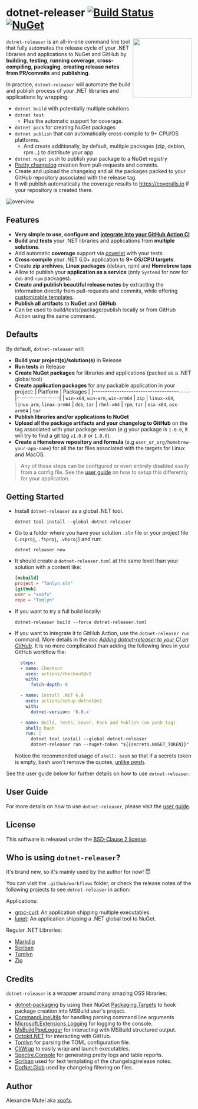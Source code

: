 # dotnet-releaser [![Build Status](https://github.com/xoofx/dotnet-releaser/workflows/ci/badge.svg?branch=main)](https://github.com/xoofx/dotnet-releaser/actions) [![NuGet](https://img.shields.io/nuget/v/dotnet-releaser.svg)](https://www.nuget.org/packages/dotnet-releaser/)

<img align="right" width="160px" height="160px" src="https://raw.githubusercontent.com/xoofx/dotnet-releaser/main/img/dotnet-releaser.png">

`dotnet-releaser` is an all-in-one command line tool that fully automates the release cycle of your .NET libraries and applications to NuGet and GitHub by **building**, **testing**, **running coverage**, **cross-compiling**, **packaging**, **creating release notes from PR/commits** and **publishing**.

In practice, `dotnet-releaser` will automate the build and publish process of your .NET libraries and applications by wrapping:

- `dotnet build` with potentially multiple solutions
- `dotnet test`
  - Plus the automatic support for coverage.
- `dotnet pack` for creating NuGet packages
- `dotnet publish` that can automatically cross-compile to 9+ CPU/OS platforms.
  - And create additionally, by default, multiple packages (zip, debian, rpm...) to distribute your app
- `dotnet nuget push` to publish your package to a NuGet registry
- [Pretty changelog](https://github.com/xoofx/dotnet-releaser/blob/main/doc/changelog_user_guide.md#11-overview) creation from pull-requests and commits.
- Create and upload the changelog and all the packages packed to your GitHub repository associated with the release tag.
- It will publish automatically the coverage results to https://coveralls.io if your repository is created there.
  
![overview](https://raw.githubusercontent.com/xoofx/dotnet-releaser/main/doc/overview.drawio.svg)

## Features

- **Very simple to use, configure and [integrate into your GitHub Action CI](https://github.com/xoofx/dotnet-releaser/tree/main/doc#12-adding-dotnet-releaser-to-your-ci-on-github)**
- **Build** and **tests** your .NET libraries and applications from **multiple solutions**.
- Add automatic **coverage** support via [coverlet](https://github.com/coverlet-coverage/coverlet) with your tests.
- **Cross-compile** your .NET 6.0+ application to **9+ OS/CPU targets**.
- Create **zip archives**, **Linux packages** (debian, rpm) and **Homebrew taps**
- Allow to publish your **application as a service** (only `Systemd` for now for `deb` and `rpm` packages).
- **Create and publish beautiful release notes** by extracting the information directly from pull-requests and commits, while offering [customizable templates](https://github.com/xoofx/dotnet-releaser/blob/main/doc/changelog_user_guide.md).
- **Publish all artifacts** to **NuGet** and **GitHub**
- Can be used to build/tests/package/publish locally or from GitHub Action using the same command.

## Defaults

By default, `dotnet-releaser` will:

- **Build your project(s)/solution(s)** in Release 
- **Run tests** in Release
- **Create NuGet packages** for libraries and applications (packed as a .NET global tool)
- **Create application packages** for any packable application in your project:
  | Platform                                | Packages         |
  |-----------------------------------------|------------------|
  | `win-x64`, `win-arm`, `win-arm64`       | `zip`
  | `linux-x64`, `linux-arm`, `linux-arm64` | `deb`, `tar`
  | `rhel-x64`                              | `rpm`, `tar`
  | `osx-x64`, `osx-arm64`                  | `tar`
- **Publish libraries and/or applications to NuGet**
- **Upload all the package artifacts and your changelog to GitHub** on the tag associated with your package version (e.g your package is `1.0.0`, it will try to find a git tag `v1.0.0` or `1.0.0`).
- **Create a Homebrew repository and formula**  (e.g `user_or_org/homebrew-your-app-name`) for all the tar files associated with the targets for Linux and MacOS.

> Any of these steps can be configured or even entirely disabled easily from a config file.
> See the [user guide](https://github.com/xoofx/dotnet-releaser/blob/main/doc/readme.md) on how to setup this differently for your application.
## Getting Started

- Install `dotnet-releaser` as a global .NET tool.
  ```
  dotnet tool install --global dotnet-releaser
  ```
- Go to a folder where you have your solution `.sln` file or your project file (`.csproj`, `.fsproj`, `.vbproj`) and run:
  ```
  dotnet releaser new
  ```
- It should create a `dotnet-releaser.toml` at the same level than your solution with a content like:
  ```toml
  [msbuild]
  project = "Tonlyn.sln"
  [github]
  user = "xoofx"
  repo = "Tomlyn"
  ```
- If you want to try a full build locally:
  ```
  dotnet-releaser build --force dotnet-releaser.toml
  ```
- If you want to integrate it to GitHub Action, use the `dotnet-releaser run` command. More details in the doc _[Adding dotnet-releaser to your CI on GitHub](https://github.com/xoofx/dotnet-releaser/tree/main/doc#12-adding-dotnet-releaser-to-your-ci-on-github)_. It is no more complicated than adding the following lines in your GitHub workflow file:
  ```yaml
    steps:
    - name: Checkout
      uses: actions/checkout@v2
      with:
        fetch-depth: 0

    - name: Install .NET 6.0
      uses: actions/setup-dotnet@v1
      with:
        dotnet-version: '6.0.x'

    - name: Build, Tests, Cover, Pack and Publish (on push tag)
      shell: bash
      run: |
        dotnet tool install --global dotnet-releaser
        dotnet-releaser run --nuget-token "${{secrets.NUGET_TOKEN}}" --github-token "${{secrets.GITHUB_TOKEN}}" src/dotnet-releaser.toml
  ```
  Notice the recommended usage of `shell: bash` so that if a secrets token is empty, bash won't remove the quotes, [unlike pwsh](https://github.com/PowerShell/PowerShell/issues/1995).

See the user guide below for further details on how to use `dotnet-releaser`.

## User Guide

For more details on how to use `dotnet-releaser`, please visit the [user guide](https://github.com/xoofx/dotnet-releaser/blob/main/doc/readme.md).
## License

This software is released under the [BSD-Clause 2 license](https://opensource.org/licenses/BSD-2-Clause). 

## Who is using `dotnet-releaser`?

It's brand new, so it's mainly used by the author for now! :innocent:

You can visit the `.github/workflows` folder, or check the release notes of the following projects to see `dotnet-releaser` in action:

Applications:
- [grpc-curl](https://github.com/xoofx/grpc-curl): An application shipping multiple executables.
- [lunet](https://github.com/lunet-io/lunet): An application shipping a .NET global tool to NuGet.
  
Regular .NET Libraries:
- [Markdig](https://github.com/xoofx/markdig)
- [Scriban](https://github.com/scriban/scriban)
- [Tomlyn](https://github.com/xoofx/Tomlyn)
- [Zio](https://github.com/xoofx/zio)
## Credits

`dotnet-releaser` is a wrapper around many amazing OSS libraries:

- [dotnet-packaging](https://github.com/quamotion/dotnet-packaging) by using their NuGet [Packaging.Targets](https://www.nuget.org/packages/Packaging.Targets) to hook package creation into MSBuild user's project.
- [CommandLineUtils](https://github.com/natemcmaster/CommandLineUtils) for handling parsing command line arguments
- [Microsoft.Extensions.Logging](https://github.com/dotnet/runtime/) for logging to the console.
- [MsBuildPipeLogger](https://github.com/daveaglick/MsBuildPipeLogger) for interacting with MSBuild structured output.
- [Octokit.NET](https://github.com/octokit/octokit.net) for interacting with GitHub.
- [Tomlyn](https://github.com/xoofx/Tomlyn) for parsing the TOML configuration file.
- [CliWrap](https://github.com/Tyrrrz/CliWrap) to easily wrap and launch executables.
- [Spectre.Console](https://github.com/spectreconsole/spectre.console) for generating pretty logs and table reports.
- [Scriban](https://github.com/scriban/scriban) used for text templating of the changelog/release notes.
- [DotNet.Glob](https://github.com/dazinator/DotNet.Glob) used by changelog filtering on files.
## Author

Alexandre Mutel aka [xoofx](http://xoofx.com).

